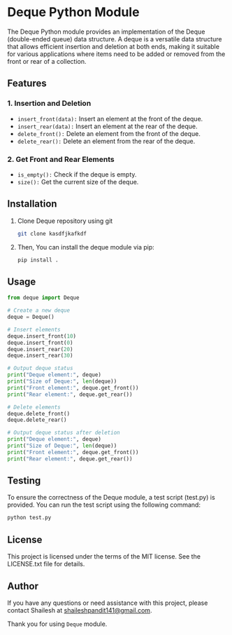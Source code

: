 # Deque Python Module

The Deque Python module provides an implementation of the Deque (double-ended queue) data structure. A deque is a versatile data structure that allows efficient insertion and deletion at both ends, making it suitable for various applications where items need to be added or removed from the front or rear of a collection.

## Features

### 1. Insertion and Deletion
  * `insert_front(data):` Insert an element at the front of the deque.
  * `insert_rear(data):` Insert an element at the rear of the deque.
  * `delete_front():` Delete an element from the front of the deque.
  * `delete_rear():` Delete an element from the rear of the deque.

### 2. Get Front and Rear Elements
  * `is_empty():` Check if the deque is empty.
  * `size():` Get the current size of the deque.

## Installation
1. Clone Deque repository using git
   ```bash
   git clone kasdfjkafkdf
   ```
2. Then, You can install the deque module via pip:
   ```bash
   pip install .
   ```

## Usage
```py
from deque import Deque

# Create a new deque
deque = Deque()

# Insert elements
deque.insert_front(10)
deque.insert_front(0)
deque.insert_rear(20)
deque.insert_rear(30)

# Output deque status
print("Deque element:", deque)
print("Size of Deque:", len(deque))
print("Front element:", deque.get_front())
print("Rear element:", deque.get_rear())

# Delete elements
deque.delete_front()
deque.delete_rear()

# Output deque status after deletion
print("Deque element:", deque)
print("Size of Deque:", len(deque))
print("Front element:", deque.get_front())
print("Rear element:", deque.get_rear())
```

## Testing
To ensure the correctness of the Deque module, a test script (test.py) is provided. You can run the test script using the following command:
```bash
python test.py
```

## License
This project is licensed under the terms of the MIT license. See the LICENSE.txt file for details.

## Author
If you have any questions or need assistance with this project, please contact Shailesh at shaileshpandit141@gmail.com.

Thank you for using `Deque` module.



